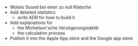 * Wololo Sound bei einer zu null Klatsche
* Add detailed statistics
  * write ADR for how to build it
* Add explanations for
    * the Michelson'sche Verzögerungstaktik
    * the calculation process
* Publish it into the Apple App store and the Google app store
